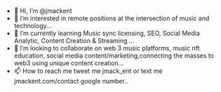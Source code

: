 - 👋 Hi, I’m @jmackent
- 👀 I’m interested in remote positions at the intersection of music and technology...
- 🌱 I’m currently learning Music sync licensing, SEO, Social Media Analytic, Content Creation & Streaming ...
- 💞️ I’m looking to collaborate on web 3 music platforms, music nft education, social media content/marketing,connecting the masses to web3 using unique content creation...
- 📫 How to reach me tweet me jmack_ent or text me jmackent.com/contact google number..

<!---
jmackent/jmackent is a ✨ special ✨ repository because its `README.md` (this file) appears on your GitHub profile.
You can click the Preview link to take a look at your changes.
--->
